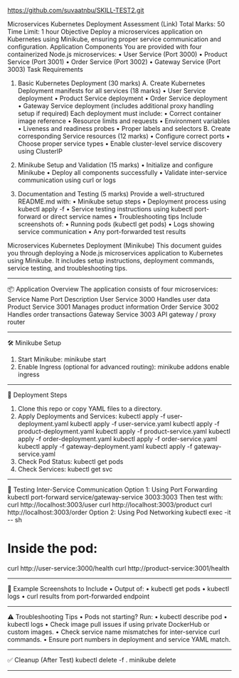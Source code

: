 https://github.com/suvaatnbu/SKILL-TEST2.git

Microservices Kubernetes Deployment Assessment (Link)
Total Marks: 50
Time Limit: 1 hour
Objective
Deploy a microservices application on Kubernetes using Minikube, ensuring proper service communication and configuration.
Application Components
You are provided with four containerized Node.js microservices:
•	User Service (Port 3000)
•	Product Service (Port 3001)
•	Order Service (Port 3002)
•	Gateway Service (Port 3003)
Task Requirements
1. Basic Kubernetes Deployment (30 marks)
A. Create Kubernetes Deployment manifests for all services (18 marks)
•	User Service deployment
•	Product Service deployment
•	Order Service deployment
•	Gateway Service deployment  (includes additional proxy handling setup if required)
Each deployment must include:
•	Correct container image reference
•	Resource limits and requests
•	Environment variables
•	Liveness and readiness probes
•	Proper labels and selectors
      B. Create corresponding Service resources (12 marks)
•	Configure correct ports
•	Choose proper service types
•	Enable cluster-level service discovery using ClusterIP

2. Minikube Setup and Validation (15 marks)
•	Initialize and configure Minikube 
•	Deploy all components successfully 
•	Validate inter-service communication using curl or logs 
3. Documentation and Testing (5 marks)
Provide a well-structured README.md with:
•	Minikube setup steps
•	Deployment process using kubectl apply -f
•	Service testing instructions using kubectl port-forward or direct service names
•	Troubleshooting tips
Include screenshots of:
•	Running pods (kubectl get pods)
•	Logs showing service communication
•	Any port-forwarded test results
 

Microservices Kubernetes Deployment (Minikube)
This document guides you through deploying a Node.js microservices application to Kubernetes using Minikube. It includes setup instructions, deployment commands, service testing, and troubleshooting tips.
________________________________________
📦 Application Overview
The application consists of four microservices:
Service Name	Port	Description
User Service	3000	Handles user data
Product Service	3001	Manages product information
Order Service	3002	Handles order transactions
Gateway Service	3003	API gateway / proxy router
________________________________________
🛠️ Minikube Setup
1.	Start Minikube:
minikube start
2.	Enable Ingress (optional for advanced routing):
minikube addons enable ingress
________________________________________
🚀 Deployment Steps
1.	Clone this repo or copy YAML files to a directory.
2.	Apply Deployments and Services:
kubectl apply -f user-deployment.yaml
kubectl apply -f user-service.yaml
kubectl apply -f product-deployment.yaml
kubectl apply -f product-service.yaml
kubectl apply -f order-deployment.yaml
kubectl apply -f order-service.yaml
kubectl apply -f gateway-deployment.yaml
kubectl apply -f gateway-service.yaml
3.	Check Pod Status:
kubectl get pods
4.	Check Services:
kubectl get svc
________________________________________
🔁 Testing Inter-Service Communication
Option 1: Using Port Forwarding
kubectl port-forward service/gateway-service 3003:3003
Then test with:
curl http://localhost:3003/user
curl http://localhost:3003/product
curl http://localhost:3003/order
Option 2: Using Pod Networking
kubectl exec -it <pod-name> -- sh
# Inside the pod:
curl http://user-service:3000/health
curl http://product-service:3001/health
________________________________________
🧪 Example Screenshots to Include
•	Output of:
•	kubectl get pods
•	kubectl logs <gateway-pod>
•	curl results from port-forwarded endpoint
________________________________________
⚠️ Troubleshooting Tips
•	Pods not starting? Run:
•	kubectl describe pod <pod-name>
•	kubectl logs <pod-name>
•	Check image pull issues if using private DockerHub or custom images.
•	Check service name mismatches for inter-service curl commands.
•	Ensure port numbers in deployment and service YAML match.
________________________________________
✅ Cleanup (After Test)
kubectl delete -f .
minikube delete
________________________________________
 
 
 
 

 
 
